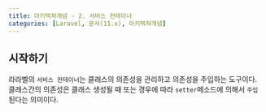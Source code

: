 ```yaml
---
title: 아키텍쳐개념 - 2. 서비스 컨테이너
categories: [Laravel, 문서(11.x), 아키텍쳐개념]
---
```


## 시작하기
라라벨의 `서비스 컨테이너`는 클래스의 의존성을 관리하고 의존성을 주입하는 도구이다. 
클래스간의 의존성은 클래스 생성될 때 또는 경우에 따라 `setter`메소드에 의해서 `주입` 된다는 의미이다.

